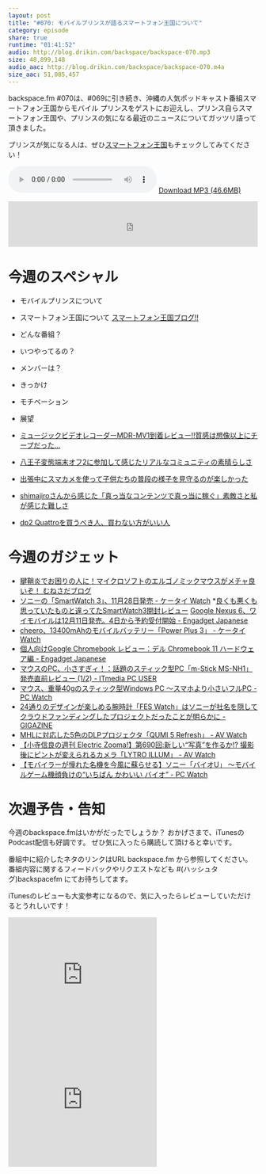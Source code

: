 ```yaml
---
layout: post
title: "#070: モバイルプリンスが語るスマートフォン王国について"
category: episode
share: true
runtime: "01:41:52"
audio: http://blog.drikin.com/backspace/backspace-070.mp3
size: 48,899,148
audio_aac: http://blog.drikin.com/backspace/backspace-070.m4a
size_aac: 51,085,457
---
```


backspace.fm #070は、#069に引き続き、沖縄の人気ポッドキャスト番組スマートフォン王国からモバイル
プリンスをゲストにお迎えし、プリンス自らスマートフォン王国や、プリンスの気になる最近のニュースについてガッツリ語って頂きました。

プリンスが気になる人は、ぜひ[スマートフォン王国](https://itunes.apple.com/jp/podcast/sumatofon-wang-guo!!/id593005178?mt=2)もチェックしてみてください！

<audio src="http://blog.drikin.com/backspace/backspace-070.mp3" controls preload></audio>
[Download MP3 (46.6MB)](http://blog.drikin.com/backspace/backspace-070.mp3)

<iframe src="http://backspace.fm/subscribes.html" width="100%" height="92" scrolling="no" frameborder="0"></iframe>

# 今週のスペシャル

- モバイルプリンスについて

- スマートフォン王国について [スマートフォン王国ブログ!!](http://wp.me/3N0ub)
- どんな番組？
- いつやってるの？
- メンバーは？
- きっかけ
- モチベーション
- 展望
- [ミュージックビデオレコーダーMDR-MV1到着レビュー!!質感は想像以上にチープだった…](http://smartphoneokoku.net/archives/2207)
- [八王子変態端末オフ2に参加して感じたリアルなコミュニティの素晴らしさ](http://smartphoneokoku.net/archives/2179)
- [出張中にスマカメを使って子供たちの普段の様子を見守るのが楽しかった](http://smartphoneokoku.net/archives/2144)
- [shimajiroさんから感じた「真っ当なコンテンツで真っ当に稼ぐ」素敵さと私が感じた難しさ](http://smartphoneokoku.net/archives/2086)
- [dp2 Quattroを買うべき人、買わない方がいい人](http://smartphoneokoku.net/archives/2036)

# 今週のガジェット
* [腱鞘炎でお困りの人に！マイクロソフトのエルゴノミックマウスがメチャ良いぞ！ むねさだブログ](http://munesada.com/2014/11/26/blog-4284)
* [ソニーの「SmartWatch 3」、11月28日発売 - ケータイ Watch](http://k-tai.impress.co.jp/docs/news/20141117_676380.html)
*[良くも悪くも思っていたものと違ってたSmartWatch3開封レビュー](http://smartphoneokoku.net/archives/2199) [Google Nexus 6、ワイモバイルは12月11日発売。4日から予約受付開始 - Engadget Japanese](http://japanese.engadget.com/2014/12/03/nexus-6-12-11-4/)
* [cheero、13400mAhのモバイルバッテリー「Power Plus 3」 - ケータイ Watch](http://k-tai.impress.co.jp/docs/news/20141202_678445.html)
* [個人向けGoogle Chromebook レビュー：デル Chromebook 11 ハードウェア編 - Engadget Japanese](http://japanese.engadget.com/2014/12/05/google-chromebook-chromebook-11/)
* [マウスのPC、小さすぎィ！：話題のスティック型PC「m-Stick MS-NH1」発売直前レビュー (1/2) - ITmedia PC USER](http://www.itmedia.co.jp/pcuser/articles/1412/04/news130.html)
* [マウス、重量40gのスティック型Windows PC ～スマホより小さいフルPC - PC Watch](http://pc.watch.impress.co.jp/docs/news/20141128_678000.html)
* [24通りのデザインが楽しめる腕時計「FES Watch」はソニーが社名を隠してクラウドファンディングしたプロジェクトだったことが明らかに - GIGAZINE](http://gigazine.net/news/20141201-sony-feswatch/)
* [MHLに対応した5色のDLPプロジェクタ「QUMI 5 Refresh」 - AV Watch](http://av.watch.impress.co.jp/docs/news/20141203_678517.html)
* [【小寺信良の週刊 Electric Zooma!】第690回:新しい“写真”を作るか!? 撮影後にピントが変えられるカメラ「LYTRO ILLUM」 - AV Watch](http://av.watch.impress.co.jp/docs/series/zooma/20141203_678577.html)
* [【モバイラーが憧れた名機を今風に蘇らせる】ソニー「バイオU」 ～モバイルゲーム機顔負けの“いちばん かわいい バイオ” - PC Watch](http://pc.watch.impress.co.jp/docs/column/mobiler/20141206_678908.html)


# 次週予告・告知

今週のbackspace.fmはいかがだったでしょうか？
おかげさまで、iTunesのPodcast配信も好調です。
ぜひ気に入ったら購読して頂けると幸いです。

番組中に紹介したネタのリンクはURL backspace.fm から参照してください。
番組内容に関するフィードバックやリクエストなども #(ハッシュタグ)backspacefm にてお待ちしてます。

iTunesのレビューも大変参考になるので、気に入ったらレビューしていただけるとうれしいです！

<iframe src="http://rcm-fe.amazon-adsystem.com/e/cm?t=driftking-22&o=9&p=12&l=bn1&mode=videogames-jp&browse=637394&fc1=000000&lt1=_blank&lc1=3366FF&bg1=FFFFFF&f=ifr" marginwidth="0" marginheight="0" width="300" height="252" border="0" frameborder="0" style="border:none;" scrolling="no"></iframe>
<iframe src="http://rcm-fe.amazon-adsystem.com/e/cm?t=driftking-22&o=9&p=12&l=bn1&mode=computers-jp&browse=2127209070&fc1=000000&lt1=_blank&lc1=3366FF&bg1=FFFFFF&f=ifr" marginwidth="0" marginheight="0" width="300" height="252" border="0" frameborder="0" style="border:none;" scrolling="no"></iframe>
